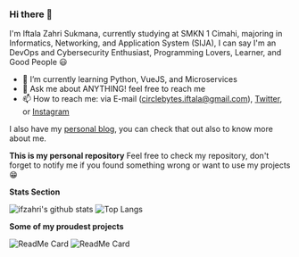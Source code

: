 ### Hi there 👋

<!--
**ifzahri/ifzahri** is a ✨ _special_ ✨ repository because its `README.md` (this file) appears on your GitHub profile. 
-->

I'm Iftala Zahri Sukmana, currently studying at SMKN 1 Cimahi, majoring in Informatics, Networking, and Application System (SIJA), I can say I'm an DevOps and Cybersecurity Enthusiast, Programming Lovers, Learner, and Good People :smiley:

- 🌱 I’m currently learning Python, VueJS, and Microservices
- 💬 Ask me about ANYTHING! feel free to reach me
- 📫 How to reach me: via E-mail (circlebytes.iftala@gmail.com), [Twitter](https://twitter.com/circlebytes), or [Instagram](https://www.instagram.com/rhodefrost/) 

I also have my [personal blog](http://circlebytes.me/), you can check that out also to know more about me.

**This is my personal repository**
Feel free to check my repository, don't forget to notify me if you found something wrong or want to use my projects :grin:

**Stats Section**

![ifzahri's github stats](https://github-readme-stats.vercel.app/api?username=ifzahri&show_icons=true&theme=algolia&hide=contribs,prs)
![Top Langs](https://github-readme-stats.vercel.app/api/top-langs/?username=ifzahri&layout=compact&show_icons=true&theme=algolia)

**Some of my proudest projects**

![ReadMe Card](https://github-readme-stats.vercel.app/api/pin/?username=ifzahri&repo=Codeigniter-SITANGKAS&show_icons=true&theme=algolia)
![ReadMe Card](https://github-readme-stats.vercel.app/api/pin/?username=ifzahri&repo=SIMANISPEKA&show_icons=true&theme=algolia)
